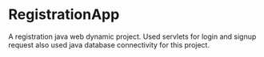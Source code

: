 # RegistrationApp
A registration java web dynamic project. Used servlets for login and signup request also used java database connectivity for this project.
